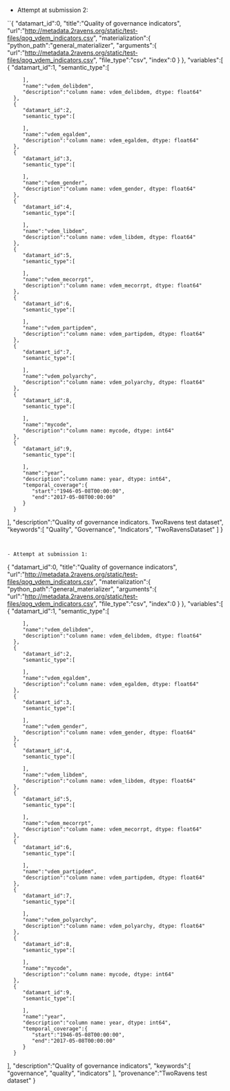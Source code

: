 
- Attempt at submission 2:

``{
   "datamart_id":0,
   "title":"Quality of governance indicators",
   "url":"http://metadata.2ravens.org/static/test-files/qog_vdem_indicators.csv",
   "materialization":{
      "python_path":"general_materializer",
      "arguments":{
         "url":"http://metadata.2ravens.org/static/test-files/qog_vdem_indicators.csv",
         "file_type":"csv",
         "index":0
      }
   },
   "variables":[
      {
         "datamart_id":1,
         "semantic_type":[

         ],
         "name":"vdem_delibdem",
         "description":"column name: vdem_delibdem, dtype: float64"
      },
      {
         "datamart_id":2,
         "semantic_type":[

         ],
         "name":"vdem_egaldem",
         "description":"column name: vdem_egaldem, dtype: float64"
      },
      {
         "datamart_id":3,
         "semantic_type":[

         ],
         "name":"vdem_gender",
         "description":"column name: vdem_gender, dtype: float64"
      },
      {
         "datamart_id":4,
         "semantic_type":[

         ],
         "name":"vdem_libdem",
         "description":"column name: vdem_libdem, dtype: float64"
      },
      {
         "datamart_id":5,
         "semantic_type":[

         ],
         "name":"vdem_mecorrpt",
         "description":"column name: vdem_mecorrpt, dtype: float64"
      },
      {
         "datamart_id":6,
         "semantic_type":[

         ],
         "name":"vdem_partipdem",
         "description":"column name: vdem_partipdem, dtype: float64"
      },
      {
         "datamart_id":7,
         "semantic_type":[

         ],
         "name":"vdem_polyarchy",
         "description":"column name: vdem_polyarchy, dtype: float64"
      },
      {
         "datamart_id":8,
         "semantic_type":[

         ],
         "name":"mycode",
         "description":"column name: mycode, dtype: int64"
      },
      {
         "datamart_id":9,
         "semantic_type":[

         ],
         "name":"year",
         "description":"column name: year, dtype: int64",
         "temporal_coverage":{
            "start":"1946-05-08T00:00:00",
            "end":"2017-05-08T00:00:00"
         }
      }
   ],
   "description":"Quality of governance indicators.  TwoRavens test dataset",
   "keywords":[
      "Quality",
      "Governance",
      "Indicators",
      "TwoRavensDataset"
   ]
}
```


- Attempt at submission 1:

```
{
   "datamart_id":0,
   "title":"Quality of governance indicators",
   "url":"http://metadata.2ravens.org/static/test-files/qog_vdem_indicators.csv",
   "materialization":{
      "python_path":"general_materializer",
      "arguments":{
         "url":"http://metadata.2ravens.org/static/test-files/qog_vdem_indicators.csv",
         "file_type":"csv",
         "index":0
      }
   },
   "variables":[
      {
         "datamart_id":1,
         "semantic_type":[

         ],
         "name":"vdem_delibdem",
         "description":"column name: vdem_delibdem, dtype: float64"
      },
      {
         "datamart_id":2,
         "semantic_type":[

         ],
         "name":"vdem_egaldem",
         "description":"column name: vdem_egaldem, dtype: float64"
      },
      {
         "datamart_id":3,
         "semantic_type":[

         ],
         "name":"vdem_gender",
         "description":"column name: vdem_gender, dtype: float64"
      },
      {
         "datamart_id":4,
         "semantic_type":[

         ],
         "name":"vdem_libdem",
         "description":"column name: vdem_libdem, dtype: float64"
      },
      {
         "datamart_id":5,
         "semantic_type":[

         ],
         "name":"vdem_mecorrpt",
         "description":"column name: vdem_mecorrpt, dtype: float64"
      },
      {
         "datamart_id":6,
         "semantic_type":[

         ],
         "name":"vdem_partipdem",
         "description":"column name: vdem_partipdem, dtype: float64"
      },
      {
         "datamart_id":7,
         "semantic_type":[

         ],
         "name":"vdem_polyarchy",
         "description":"column name: vdem_polyarchy, dtype: float64"
      },
      {
         "datamart_id":8,
         "semantic_type":[

         ],
         "name":"mycode",
         "description":"column name: mycode, dtype: int64"
      },
      {
         "datamart_id":9,
         "semantic_type":[

         ],
         "name":"year",
         "description":"column name: year, dtype: int64",
         "temporal_coverage":{
            "start":"1946-05-08T00:00:00",
            "end":"2017-05-08T00:00:00"
         }
      }
   ],
   "description":"Quality of governance indicators",
   "keywords":[
      "governance",
      "quality",
      "indicators"
   ],
   "provenance":"TwoRavens test dataset"
}
```
